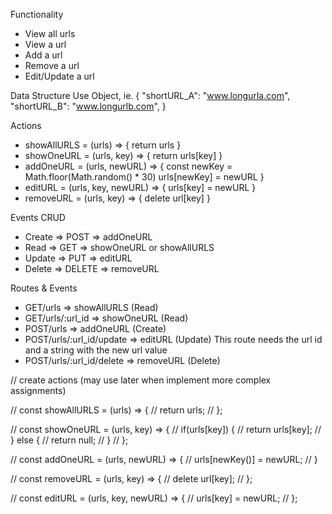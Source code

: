 Functionality
- View all urls
- View a url
- Add a url
- Remove a url
- Edit/Update a url

Data Structure
  Use Object, ie. 
  { "shortURL_A": "www.longurla.com",
    "shortURL_B": "www.longurlb.com", }

Actions
- showAllURLS = (urls) => { return urls }
- showOneURL = (urls, key) => { return urls[key] }
- addOneURL = (urls, newURL) => { const newKey = Math.floor(Math.random() * 30) 
                                  urls[newKey] = newURL }
- editURL = (urls, key, newURL) => { urls[key] = newURL }
- removeURL = (urls, key) => { delete url[key] }

Events CRUD
- Create => POST => addOneURL
- Read => GET => showOneURL or showAllURLS
- Update => PUT => editURL
- Delete => DELETE => removeURL

Routes & Events
- GET/urls => showAllURLS (Read)
- GET/urls/:url_id => showOneURL (Read)
- POST/urls => addOneURL (Create)
- POST/urls/:url_id/update => editURL (Update) This route needs the url id and  a string with the new url value
- POST/urls/:url_id/delete => removeURL (Delete)


// create actions (may use later when implement more complex assignments)

// const showAllURLS = (urls) => {
//   return urls;
// };

// const showOneURL = (urls, key) => {
//   if(urls[key]) {
//     return urls[key];
//   } else {
//     return null;
//   }
// };

// const addOneURL = (urls, newURL) => {
//   urls[newKey()] = newURL;
// }

// const removeURL = (urls, key) => {
//   delete url[key];
// };

// const editURL = (urls, key, newURL) => {
//   urls[key] = newURL;
// };